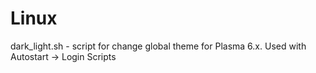 # Linux

dark_light.sh - script for change global theme for Plasma 6.x. Used with  Autostart -> Login Scripts
